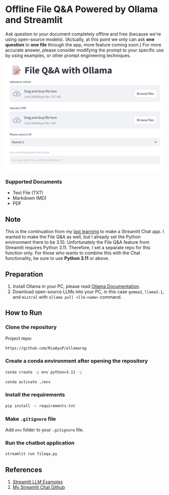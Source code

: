 # Offline File Q&A Powered by Ollama and Streamlit

Ask question to your document completely offline and free (because we're using open-source models).
(Actually, at this point we only can ask **one question** to **one file** through the app, more feature coming soon.)
For more accurate answer, please consider modifying the prompt to your specific use by using examples, or other prompt engineering techniques.

![Screenshot](home-screenshot.png)

### Supported Documents
- Text File (TXT)
- Markdown (MD)
- PDF

## Note
This is the continuation from my [last learning](https://github.com/RiaAyuP/streamlitchat1) to make a Streamlit Chat app. I wanted to make the File Q&A as well, but I already set the Python environment there to be 3.10. Unfortunately the File Q&A feature from Streamlit requires Python 3.11. Therefore, I set a separate repo for this function only. For those who wants to combine this with the Chat functionality, be sure to use **Python 3.11** or above.

## Preparation
1. Install Ollama in your PC, please read [Ollama Documentation](https://github.com/ollama/ollama).
3. Download open-source LLMs into your PC, in this case `gemma2`, `llama3.1`, and `mistral` with `ollama pull <llm-name>` command.

## How to Run
### Clone the repository
Project repo:
```bash
https://github.com/RiaAyuP/ollamarag
```
### Create a conda environment after opening the repository
```bash
conda create -p env python=3.11 -y
```
```bash
conda activate ./env
```

### Install the requirements
```bash
pip install -r requirements.txt
```

### Make `.gitignore` file
Add `env` folder  to your `.gitignore` file.

### Run the chatbot application
```bash
streamlit run fileqa.py
```

## References
1. [Streamlit LLM Examples](https://llm-examples.streamlit.app/)
2. [My Streamlit Chat Github](https://github.com/RiaAyuP/streamlitchat1)